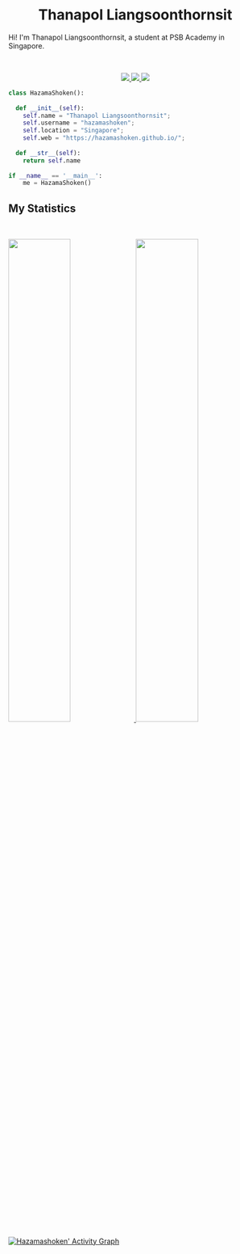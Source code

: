 <h1 align="center">
  <b>Thanapol Liangsoonthornsit</b>
</h1>

Hi! I'm Thanapol Liangsoonthornsit, a student at PSB Academy in Singapore.

<br>

<p>
<div align="center">
  <a href="https://html.com/">
    <img src="https://img.shields.io/badge/-HTML-c58545?style=for-the-badge&logo=html5&logoColor=c58545&labelColor=282828">
  </a>
  <a href="https://developer.mozilla.org/en-US/docs/Web/CSS">
    <img src="https://img.shields.io/badge/-CSS-d1a01f?style=for-the-badge&logo=css3&logoColor=d1a01f&labelColor=282828">
  </a>
  <a href="https://www.python.org/">
    <img src="https://img.shields.io/badge/-Python-98b982?style=for-the-badge&logo=python&logoColor=98b982&labelColor=282828">
  </a>
</div>
</p>

```python
class HazamaShoken():
    
  def __init__(self):
    self.name = "Thanapol Liangsoonthornsit";
    self.username = "hazamashoken";
    self.location = "Singapore";
    self.web = "https://hazamashoken.github.io/";
  
  def __str__(self):
    return self.name
   
if __name__ == '__main__':
    me = HazamaShoken()
```

## My Statistics

<br/>
<p align="left">
  <a href="https://hazamashoken.github.io/">
  <img width="49.5%" src="https://github-readme-stats.vercel.app/api?username=hazamashoken&show_icons=true&count_private=true&theme=chartreuse-dark&hide_border=true" />
    <img width="49.5%" src="https://github-readme-streak-stats.herokuapp.com/?user=hazamashoken&theme=chartreuse-dark&count_private=true&hide_border=true" />
  </a>
</p>
<br>

[![Hazamashoken' Activity Graph](https://activity-graph.herokuapp.com/graph?username=hazamashoken&custom_title=HazamaShoken's%20Contribution%20Graph&theme=chartreuse-dark&bg_color=282828&hide_border=true&count_private=true&line=d1a01f&point=c58545)](https://hazamashoken.github.io/)

